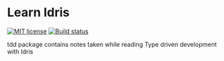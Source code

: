 # Learn Idris

[![MIT license](https://img.shields.io/badge/license-MIT-blue.svg)](LICENSE)
[![Build status](https://secure.travis-ci.org/epicallan/learn-idris.svg)](https://travis-ci.org/epicallan/learn-idris)

tdd package contains notes taken while reading Type driven development with Idris
